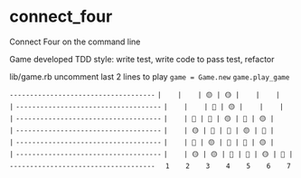 # connect_four
Connect Four on the command line

Game developed TDD style: write test, write code to pass test, refactor

lib/game.rb uncomment last 2 lines to play 
```game = Game.new``` 
```game.play_game```

```------------------------------------```
```|    |    | 🟡 | 🟡 |    |    |    |```
```------------------------------------```
```|    |    | 🔴 | 🟡 |    |    |    |```
```------------------------------------```
```|    | 🔴 | 🔴 | 🟡 | 🔴 | 🟡 |    |```
```------------------------------------```
```|    | 🟡 | 🔴 | 🔴 | 🟡 | 🔴 |    |```
```------------------------------------```
```|    | 🔴 | 🟡 | 🔴 | 🔴 | 🟡 |    |```
```------------------------------------```
```|    | 🟡 | 🟡 | 🔴 | 🔴 | 🟡 | 🔴 |```
```------------------------------------```
```   1    2    3    4    5    6    7  ```
